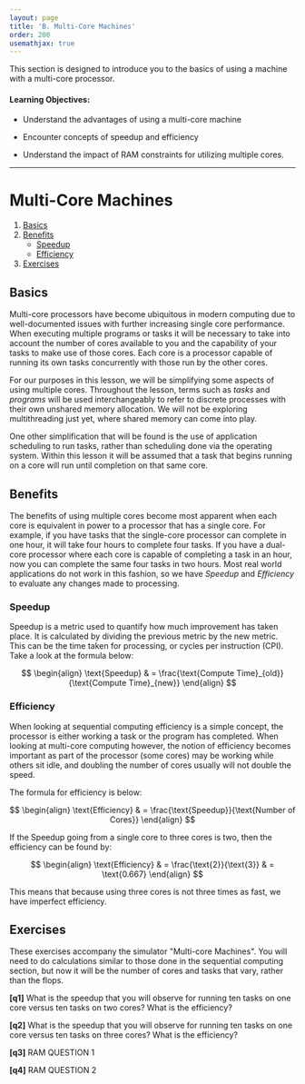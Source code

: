 ```yaml
---
layout: page
title: 'B. Multi-Core Machines'
order: 200
usemathjax: true
---
```


This section is designed to introduce you to the basics of using a machine with a multi-core processor.


#### Learning Objectives:

  - Understand the advantages of using a multi-core machine

  - Encounter concepts of speedup and efficiency
  
  - Understand the impact of RAM constraints for utilizing multiple cores.

----



# Multi-Core Machines

1. [Basics](#basics)
2. [Benefits](#benefits)
    * [Speedup](#speedup)
    * [Efficiency](#efficiency)
3. [Exercises](#exercises)


## Basics

Multi-core processors have become ubiquitous in modern computing due to well-documented issues with further increasing
 single core performance. When executing multiple programs or tasks it will be necessary to take into account the number
 of cores available to you and the capability of your tasks to make use of those cores. Each core is a processor capable
 of running its own tasks concurrently with those run by the other cores. 
 
For our purposes in this lesson, we will be simplifying some aspects of using multiple cores. Throughout the lesson, 
terms such as *tasks* and *programs* will be used interchangeably to refer to discrete processes with their own unshared
 memory allocation. We will not be exploring multithreading just yet, where shared memory can come into play.
 
One other simplification that will be found is the use of application scheduling to run tasks, rather than scheduling 
done via the operating system. Within this lesson it will be assumed that a task that begins running on a core will run 
until completion on that same core. 



## Benefits

The benefits of using multiple cores become most apparent when each core is equivalent in power to a processor that has 
a single core. For example, if you have tasks that the single-core processor can complete in one hour, it will take four
hours to complete four tasks. If you have a dual-core processor where each core is capable of completing a task in an 
hour, now you can complete the same four tasks in two hours. Most real world applications do not work in this fashion, 
so we have *Speedup* and *Efficiency* to evaluate any changes made to processing.

### Speedup

Speedup is a metric used to quantify how much improvement has taken place. It is calculated by dividing the previous 
metric by the new metric. This can be the time taken for processing, or cycles per instruction (CPI). Take a look at the
formula below:

$$
\begin{align}
\text{Speedup} & = \frac{\text{Compute Time}_{old}}{\text{Compute Time}_{new}}
\end{align}     
$$


### Efficiency

When looking at sequential computing efficiency is a simple concept, the processor is either working a task or the 
program has completed. When looking at multi-core computing however, the notion of efficiency becomes important as part 
of the processor (some cores) may be working while others sit idle, and doubling the number of cores usually will not 
double the speed.  

The formula for efficiency is below: 

$$
\begin{align}
\text{Efficiency} & = \frac{\text{Speedup}}{\text{Number of Cores}}
\end{align}     
$$

If the Speedup going from a single core to three cores is two, then the efficiency can be found by:

$$
\begin{align}
\text{Efficiency} & = \frac{\text{2}}{\text{3}} & = \text{0.667}
\end{align}     
$$

This means that because using three cores is not three times as fast, we have imperfect efficiency. 

## Exercises

These exercises accompany the simulator "Multi-core Machines". You will need to do calculations similar to those done in
the sequential computing section, but now it will be the number of cores and tasks that vary, rather than the flops. 

**[q1]** What is the speedup that you will observe for running ten tasks on one core versus ten tasks on two cores? What
is the efficiency?

**[q2]** What is the speedup that you will observe for running ten tasks on one core versus ten tasks on three cores? 
What is the efficiency?

**[q3]** RAM QUESTION 1

**[q4]** RAM QUESTION 2

